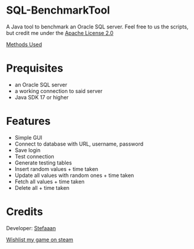 # SQL-BenchmarkTool

A Java tool to benchmark an Oracle SQL server. Feel free to us the scripts, but credit me under the [Apache License 2.0](https://www.apache.org/licenses/LICENSE-2.0.html)

[Methods Used](https://blogs.oracle.com/authors/tom-kyte)


# Prequisites
  - an Oracle SQL server
  - a working connection to said server
  - Java SDK 17 or higher

# Features
  - Simple GUI
  - Connect to database with URL, username, password
  - Save login
  - Test connection
  - Generate testing tables
  - Insert random values  + time taken
  - Update all values with random ones + time taken
  - Fetch all values + time taken
  - Delete all + time taken


# Credits

  Developer: [Stefaaan](https://twitter.com/Stefaaan06)  
  
  [Wishlist my game on steam](https://store.steampowered.com/news/app/2547010/view/3676680576869832935)
    
  
